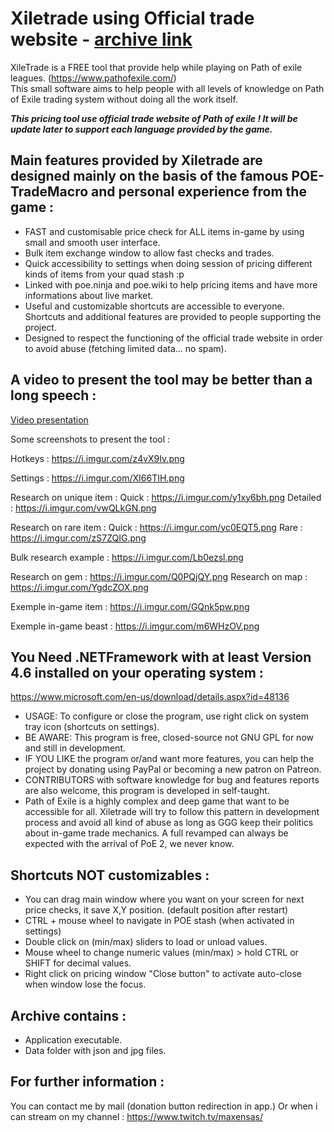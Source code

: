 # Xiletrade using Official trade website - [archive link](https://github.com/maxensas/xiletrade/blob/master/Xiletrade_near_v1.rar)

XileTrade is a FREE tool that provide help while playing on Path of exile leagues. (https://www.pathofexile.com/)  
This small software aims to help people with all levels of knowledge on Path of Exile trading system without doing all the work itself.

***This pricing tool use official trade website of Path of exile ! It will be update later to support each language provided by the game.***

## Main features provided by Xiletrade are designed mainly on the basis of the famous POE-TradeMacro and personal experience from the game :
* FAST and customisable price check for ALL items in-game by using small and smooth user interface.
* Bulk item exchange window to allow fast checks and trades.
* Quick accessibility to settings when doing session of pricing different kinds of items from your quad stash :p
* Linked with poe.ninja and poe.wiki to help pricing items and have more informations about live market.
* Useful and customizable shortcuts are accessible to everyone. Shortcuts and additional features are provided to people supporting the project.
* Designed to respect the functioning of the official trade website in order to avoid abuse (fetching limited data... no spam).

## A video to present the tool may be better than a long speech :
[Video presentation](https://www.youtube.com/channel/UCOAWBr0yfWP_HAvlSc6xp3g)

Some screenshots to present the tool :

Hotkeys : https://i.imgur.com/z4vX9Iv.png

Settings : https://i.imgur.com/XI66TIH.png

Research on unique item :
Quick : https://i.imgur.com/y1xy6bh.png
Detailed : https://i.imgur.com/vwQLkGN.png

Research on rare item :
Quick : https://i.imgur.com/yc0EQT5.png
Rare : https://i.imgur.com/zS7ZQIG.png

Bulk research example : https://i.imgur.com/Lb0ezsl.png

Research on gem : https://i.imgur.com/Q0PQjQY.png
Research on map : https://i.imgur.com/YgdcZOX.png

Exemple in-game item : https://i.imgur.com/GQnk5pw.png

Exemple in-game beast : https://i.imgur.com/m6WHzOV.png




## You Need .NETFramework with at least Version 4.6 installed on your operating system :
https://www.microsoft.com/en-us/download/details.aspx?id=48136

* USAGE: To configure or close the program, use right click on system tray icon (shortcuts on settings).
* BE AWARE: This program is free, closed-source not GNU GPL for now and still in development.
* IF YOU LIKE the program or/and want more features, you can help the project by donating using PayPal or becoming a new patron on Patreon.
* CONTRIBUTORS with software knowledge for bug and features reports are also welcome, this program is developed in self-taught.
* Path of Exile is a highly complex and deep game that want to be accessible for all. Xiletrade will try to follow this pattern in development process and avoid all kind of abuse as long as GGG keep their politics about in-game trade mechanics. A full revamped can always be expected with the arrival of PoE 2, we never know.

## Shortcuts NOT customizables :
* You can drag main window where you want on your screen for next price checks, it save X,Y position. (default position after restart)
* CTRL + mouse wheel to navigate in POE stash (when activated in settings)
* Double click on (min/max) sliders to load or unload values.
* Mouse wheel to change numeric values (min/max) > hold CTRL or SHIFT for decimal values.
* Right click on pricing window "Close button" to activate auto-close when window lose the focus.

## Archive contains :
* Application executable.
* Data folder with json and jpg files.

## For further information :
You can contact me by mail (donation button redirection in app.)
Or when i can stream on my channel : https://www.twitch.tv/maxensas/
